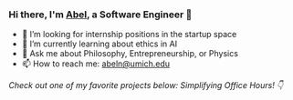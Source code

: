 ### Hi there, I'm [Abel](https://abelnoble.github.io), a Software Engineer 👋

- 🔭 I’m looking for internship positions in the startup space
- 🌱 I’m currently learning about ethics in AI
- 💬 Ask me about Philosophy, Entrepreneurship, or Physics
- 📫 How to reach me: [abeln@umich.edu](mailto:abeln@umich.edu)

*Check out one of my favorite projects below: Simplifying Office Hours! 👇*

<!--
**AbelNoble/AbelNoble** is a ✨ _special_ ✨ repository because its `README.md` (this file) appears on your GitHub profile.

Here are some ideas to get you started:

- 🔭 I’m currently working on ...
- 🌱 I’m currently learning ...
- 👯 I’m looking to collaborate on ...
- 🤔 I’m looking for help with ...
- 💬 Ask me about ...
- 📫 How to reach me: ...
- 😄 Pronouns: ...
- ⚡ Fun fact: ...
-->
